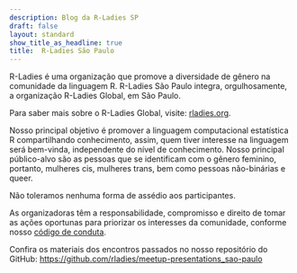 ```yaml
---
description: Blog da R-Ladies SP
draft: false
layout: standard
show_title_as_headline: true
title:  R-Ladies São Paulo
---
```


R-Ladies é uma organização que promove a diversidade de gênero na comunidade da linguagem R. R-Ladies São Paulo integra, orgulhosamente, a organização R-Ladies Global, em São Paulo.

Para saber mais sobre o R-Ladies Global, visite: [rladies.org](https://rladies.org).


Nosso principal objetivo é promover a linguagem computacional estatística R compartilhando conhecimento, assim, quem tiver interesse na linguagem será bem-vinda, independente do nível de conhecimento. Nosso principal público-alvo são as pessoas que se identificam com o gênero feminino, portanto, mulheres cis, mulheres trans, bem como pessoas não-binárias e queer.

Não toleramos nenhuma forma de assédio aos participantes.

As organizadoras têm a responsabilidade, compromisso e direito de tomar as ações oportunas para priorizar os interesses da comunidade, conforme nosso [código de conduta](codigo_de_conduta.html).


Confira os materiais dos encontros passados no nosso repositório do GitHub: https://github.com/rladies/meetup-presentations_sao-paulo

